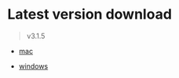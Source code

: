 # Latest version download

> v3.1.5

- [mac](https://dev.tencent.com/u/GXL_/p/account-train-pkgs/git/raw/master/account-train-3.1.5.dmg)

- [windows](https://github.com/train-snkrs/pkgs/releases/download/v3.1.5/account-train.Setup.3.1.5.exe)
